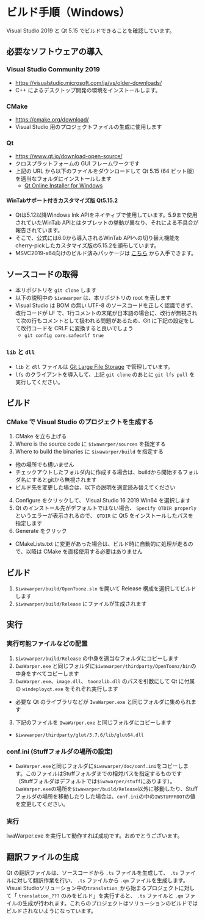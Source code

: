 # ビルド手順（Windows）

Visual Studio 2019 と Qt 5.15 でビルドできることを確認しています。

## 必要なソフトウェアの導入

### Visual Studio Community 2019
- https://visualstudio.microsoft.com/ja/vs/older-downloads/
- C++ によるデスクトップ開発の環境をインストールします。

### CMake
- https://cmake.org/download/
- Visual Studio 用のプロジェクトファイルの生成に使用します

### Qt
- https://www.qt.io/download-open-source/
- クロスプラットフォームの GUI フレームワークです
- 上記の URL から以下のファイルをダウンロードして Qt 5.15 (64 ビット版) を適当なフォルダにインストールします
  - [Qt Online Installer for Windows](http://download.qt.io/official_releases/online_installers/qt-unified-windows-x86-online.exe)

#### WinTabサポート付きカスタマイズ版 Qt5.15.2
- Qtは5.12以降Windows Ink APIをネイティブで使用しています。5.9まで使用されていたWinTab APIとはタブレットの挙動が異なり、それによる不具合が報告されています。
- そこで、公式には6.0から導入されるWinTab APIへの切り替え機能をcherry-pickしたカスタマイズ版の5.15.2を頒布しています。
- MSVC2019-x64向けのビルド済みパッケージは [こちら](https://github.com/shun-iwasawa/qt5/releases/tag/v5.15.2_wintab) から入手できます。

## ソースコードの取得
- 本リポジトリを `git clone` します
- 以下の説明中の `$iwawarper` は、本リポジトリの root を表します
- Visual Studio は BOM の無い UTF-8 のソースコードを正しく認識できず、改行コードが LF で、1行コメントの末尾が日本語の場合に、改行が無視されて次の行もコメントとして扱われる問題があるため、Git に下記の設定をして改行コードを CRLF に変換すると良いでしょう
  - `git config core.safecrlf true`

### `lib` と `dll`
- `lib` と `dll` ファイルは [Git Large File Storage](https://git-lfs.github.com/) で管理しています。
- `lfs` のクライアントを導入して、上記 `git clone` のあとに `git lfs pull` を実行してください。

## ビルド

### CMake で Visual Studio のプロジェクトを生成する
1. CMake を立ち上げる
2. Where is the source code に `$iwawarper/sources` を指定する
3. Where to build the binaries に `$iwawarper/build` を指定する
  - 他の場所でも構いません
  - チェックアウトしたフォルダ内に作成する場合は、buildから開始するフォルダ名にするとgitから無視されます
  - ビルド先を変更した場合は、以下の説明を適宜読み替えてください
4. Configure をクリックして、 Visual Studio 16 2019 Win64 を選択します
5. Qt のインストール先がデフォルトではない場合、 `Specify QTDIR properly` というエラーが表示されるので、 `QTDIR` に Qt5 をインストールしたパスを指定します
6. Generate をクリック
  - CMakeLists.txt に変更があった場合は、ビルド時に自動的に処理が走るので、以降は CMake を直接使用する必要はありません

## ビルド
1. `$iwawarper/build/OpenToonz.sln` を開いて Release 構成を選択してビルドします
2. `$iwawarper/build/Release` にファイルが生成されます

## 実行
### 実行可能ファイルなどの配置
1. `$iwawarper/build/Release` の中身を適当なフォルダにコピーします
2. `IwaWarper.exe` と同じフォルダに`$iwawarper/thirdparty/OpenToonz/bin`の中身をすべてコピーします
3. `IwaWarper.exe`、`image.dll`、 `toonzlib.dll` のパスを引数にして Qt に付属の `windeployqt.exe` をそれぞれ実行します
  - 必要な Qt のライブラリなどが `IwaWarper.exe` と同じフォルダに集められます
3. 下記のファイルを `IwaWarper.exe` と同じフォルダにコピーします
  - `$iwawarper/thirdparty/glut/3.7.6/lib/glut64.dll`

### conf.ini (Stuffフォルダの場所の設定)
- `IwaWarper.exe`と同じフォルダに`$iwawarper/doc/conf.ini`をコピーします。このファイルはStuffフォルダまでの相対パスを指定するものです（Stuffフォルダはデフォルトでは`$iwawarper/stuff`にあります）。`IwaWarper.exe`の場所を`$iwawarper/build/Release`以外に移動したり、Stuffフォルダの場所を移動したりした場合は、`conf.ini`の中の`IWSTUFFROOT`の値を変更してください。

### 実行
IwaWarper.exe を実行して動作すれば成功です。おめでとうございます。

## 翻訳ファイルの生成
Qt の翻訳ファイルは、ソースコードから `.ts` ファイルを生成して、 `.ts` ファイルに対して翻訳作業を行い、 `.ts` ファイルから `.qm` ファイルを生成します。Visual Studioソリューション中の`translation_`から始まるプロジェクトに対して「 `translation_???` のみをビルド」を実行すると、 `.ts` ファイルと `.qm` ファイルの生成が行われます。これらのプロジェクトはソリューションのビルドではビルドされないようになっています。
